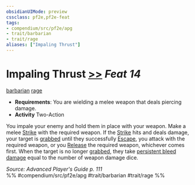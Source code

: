 ```yaml
---
obsidianUIMode: preview
cssclass: pf2e,pf2e-feat
tags:
- compendium/src/pf2e/apg
- trait/barbarian
- trait/rage
aliases: ["Impaling Thrust"]
---
```

# Impaling Thrust  [>>](/rules/core-rulebook/chapter-9-playing-the-game.md#Actions "Two-Action") *Feat 14*  
[barbarian](/rules/traits/barbarian.md)  [rage](/rules/traits/rage.md)  

- **Requirements**: You are wielding a melee weapon that deals piercing damage.
- **Activity** Two-Action

You impale your enemy and hold them in place with your weapon. Make a melee [Strike](/rules/actions/strike.md) with the required weapon. If the [Strike](/rules/actions/strike.md) hits and deals damage, your target is [grabbed](/rules/conditions.md#Grabbed) until they successfully [Escape](/rules/actions/escape.md), you attack with the required weapon, or you [Release](/rules/actions/release.md) the required weapon, whichever comes first. When the target is no longer [grabbed](/rules/conditions.md#Grabbed), they take [persistent bleed damage](/rules/conditions.md#Persistent%20Damage) equal to the number of weapon damage dice.

*Source: Advanced Player's Guide p. 111*  
%% #compendium/src/pf2e/apg #trait/barbarian #trait/rage %%